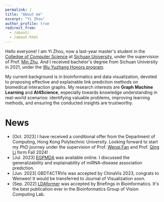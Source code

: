 ```yaml
---
permalink: /
title: "About me"
excerpt: "Yi Zhou"
author_profile: true
redirect_from: 
  - /about/
  - /about.html
---
```


Hello everyone! I am Yi Zhou, now a last-year master's student in the [Colledge of Computer Science](https://cs.scu.edu.cn/) at [Sichuan University](https://www.scu.edu.cn/), under the supervision of Prof. [Min Zhu](https://cs.scu.edu.cn/info/1279/13673.htm). And I received bachelor's degree from Sichuan University in 2021, under the [Wu Yuzhang Honors program](https://www.scu.edu.cn/wyzxy/).  
<!-- Here is my [CV](https://echochou990919.github.io/files/YiZhou_CV.pdf). -->

My current background is in bioinformatics and data visualization, devoted to proposing effective and explainable link prediction methods on biomedical interaction graphs. My research interests are **Graph Machine Learning** and **AI4Science**, especially towards knowledge understanding in real-world scenarios: identifying valuable problems, improving learning methods, and ensuring the conducted insights are trustworthy.

<!-- ***I am looking for a Ph.D. position in 24 fall*** preferably, and here is a [blog](https://echochou990919.github.io/posts/blog-post-1/) introducing my strong self-motivation. It's widely said that "connection is all you need" for the Ph.D. application, and while I currently have few connections with the community of Graph. However, let's look at it positively from the perspective of "Link Prediction", what an exciting process of cold start! I would appreciate any opportunity for collaboration.   -->

# News

<!-- - [Jul. 2023] Chongqing, ChinaVis 2023 -->
- [Oct. 2023] I have received a conditional offer from the Department of Computing, Hong Kong Polytechnic University. Looking forward to start my PhD journey under the supervision of Prof. [Wenqi Fan](https://wenqifan03.github.io/) and Prof. [Qing Li](https://www4.comp.polyu.edu.hk/~csqli/) form Fall 2024!
- [Jul. 2023] [EGPMDA](http://arxiv.org/abs/2307.07957) was available online. I discussed the generalizability and explainability of miRNA-disease association prediction.
- [Jun. 2023] GBDT4CTRVis was accepted by ChinaVis 2023, congrats to Wenwen! It would be transferred to Journal of Visualization soon.
- [Sep. 2022] [LDAformer](https://doi.org/10.1093/bib/bbac370) was accepted by Briefings in Bioinformatics. It's the best publication ever in the Bioinformatics Group of Vision Computing Lab.

